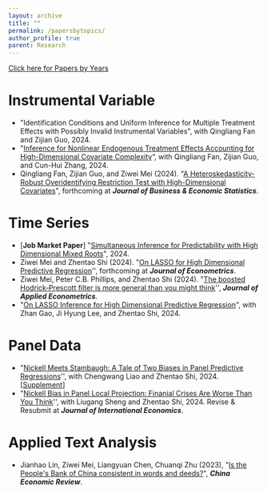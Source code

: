 ```yaml
---
layout: archive
title: ""
permalink: /papersbytopics/
author_profile: true 
parent: Research
---
```


[Click here for Papers by Years](http://ziweimei.github.io/research)

Instrumental Variable
======

- "Identification Conditions and Uniform Inference for Multiple Treatment Effects with Possibly Invalid Instrumental Variables", with Qingliang Fan and Zijian Guo, 2024.
- "[Inference for Nonlinear Endogenous Treatment Effects Accounting for High-Dimensional Covariate Complexity](http://arxiv.org/abs/2310.08063)“, with Qingliang Fan, Zijian Guo, and Cun-Hui Zhang, 2024.
- Qingliang Fan, Zijian Guo, and Ziwei Mei (2024). "[A Heteroskedasticity-Robust Overidentifying Restriction Test with High-Dimensional Covariates](https://www.tandfonline.com/doi/full/10.1080/07350015.2024.2388654)",  forthcoming at  ***Journal of Business & Economic Statistics***.

Time Series
======

- [**Job Market Paper**] "[Simultaneous Inference for Predictability with High Dimensional Mixed Roots](https://ziweimei.github.io/HDMixedRoots.pdf)", 2024.
- Ziwei Mei and Zhentao Shi (2024). "[On LASSO for High Dimensional Predictive Regression](https://arxiv.org/abs/2212.07052)'',  forthcoming at  ***Journal of Econometrics***.   
- Ziwei Mei, Peter C.B. Phillips, and Zhentao Shi (2024). "[The boosted Hodrick‐Prescott filter is more general than you might think](https://onlinelibrary.wiley.com/doi/10.1002/jae.3086)'', ***Journal of Applied Econometrics***.
- "[On LASSO Inference for High Dimensional Predictive Regression](https://arxiv.org/abs/2409.10030)", with Zhan Gao, Ji Hyung Lee, and Zhentao Shi, 2024.

Panel Data
======

- "[Nickell Meets Stambaugh: A Tale of Two Biases in Panel Predictive Regressions](https://www.researchgate.net/publication/384869118_Nickell_Meets_Stambaugh_A_Tale_of_Two_Biases_in_Panel_Predictive_Regressions?channel=doi&linkId=670b278c68e0f20a611068ab&showFulltext=true)'', with Chengwang Liao and Zhentao Shi, 2024.  [[Supplement](https://www.researchgate.net/publication/384868607_Supplementary_Material_to_Nickell_Meets_Stambaugh_A_Tale_of_Two_Biases_in_Panel_Predictive_Regressions?channel=doi&linkId=670b1cd7dc91726ad38e47ac&showFulltext=true)]
- "[Nickell Bias in Panel Local Projection: Finanial Crises Are Worse Than You Think](https://arxiv.org/abs/2302.13455)'', with Liugang Sheng and Zhentao Shi, 2024. Revise & Resubmit at  ***Journal of International Economics***. 

Applied Text Analysis
======

- Jianhao Lin, Ziwei Mei, Liangyuan Chen, Chuanqi Zhu (2023), "[Is the People's Bank of China consistent in words and deeds?](https://www.sciencedirect.com/science/article/pii/S1043951X23000044)", ***China Economic Review***. 



